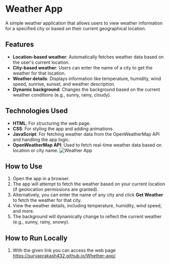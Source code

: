 # Weather App

A simple weather application that allows users to view weather information for a specified city or based on their current geographical location.

## Features
- **Location-based weather**: Automatically fetches weather data based on the user's current location.
- **City-based weather**: Users can enter the name of a city to get the weather for that location.
- **Weather details**: Displays information like temperature, humidity, wind speed, sunrise, sunset, and weather description.
- **Dynamic background**: Changes the background based on the current weather conditions (e.g., sunny, rainy, cloudy).

## Technologies Used
- **HTML**: For structuring the web page.
- **CSS**: For styling the app and adding animations.
- **JavaScript**: For fetching weather data from the OpenWeatherMap API and handling the app logic.
- **OpenWeatherMap API**: Used to fetch real-time weather data based on location or city name.
![Weather App ](https://th.bing.com/th/id/OIP.-NZk_ql121OCz8NJZZnXrwHaEK?w=281&h=180&c=7&r=0&o=5&dpr=1.3&pid=1.7)

## How to Use
1. Open the app in a browser.
2. The app will attempt to fetch the weather based on your current location (if geolocation permissions are granted).
3. Alternatively, you can enter the name of any city and click **Get Weather** to fetch the weather for that city.
4. View the weather details, including temperature, humidity, wind speed, and more.
5. The background will dynamically change to reflect the current weather (e.g., sunny, rainy, snowy).

## How to Run Locally
1. With the given link you can access the web page https://suryaprakash432.github.io/Whether-app/
